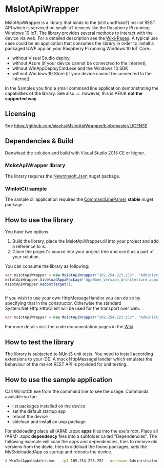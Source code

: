 # MsIotApiWrapper
MsIotApiWrapper is a library that binds to the (still unofficial?) ms-iot REST API which is serviced on small IoT devices like the Raspberry Pi running Windows 10 IoT.
The library provides several methods to interact with the device via web. For a detailed description see the [Wiki-Pages](https://github.com/siochs/MsIotApiWrapper/wiki). A typical use case could be an application that consumes the library in order to install a packaged UWP app on your Raspberry Pi running Windows 10 IoT Core...
* without Visual Studio deploy,
* without Azure (if your device cannot be connected to the internet),
* without WinAppDeployCmd.exe and the Windows 10 SDK
* without Windows 10 Store (if your device cannot be connected to the internet)

In the Samples you find a small command line application demonstrating the capabilities of the library. See also ::::
However, this is AFAIK **not the supported way**.

## Licensing
See https://github.com/siochs/MsIotApiWrapper/blob/master/LICENSE
## Dependencies & Build
Donwload the solution and build with Visual Studio 2015 CE or higher.
### MsIotApiWrapper library
The library requires the [Newtonsoft.Json](https://github.com/JamesNK/Newtonsoft.Json) nuget package.
### WinIotCtl sample
The sample cli application requires the [CommandLineParser](https://github.com/gsscoder/commandline) **stable** nuget package.
## How to use the library
You have two options:
1) Build the library, place the MsIotApiWrapper.dll into your project and add a reference to is.
2) Clone the project's source into your project tree and use it as a part of your solution.

You can consume the library as following:
```csharp
var msIotApiWrapper = new MsIotApiWrapper("169.254.223.252", "Administrator", "p@ssw0rd");
msIotApiWrapper.SideloadAppxPackage("AppName_Version_Architecture.appx");
msIotApiWrapper.RebootTarget();
...
```
If you wish to use your own HttpMessageHandler you can do so by specifying that in the constructor. Otherwise the standard System.Net.Http.HttpClient will be used for the transport over web.
```csharp
var msIotApiWrapper = new MsIotApiWrapper("169.254.223.252", "Administrator", "p@ssw0rd", myHttpMessageHandler);
```
For more details visit the code documentation pages in the [Wiki](https://github.com/siochs/MsIotApiWrapper/wiki)
## How to test the library
The library is subjected to [NUnit3](http://nunit.org/) unit tests. You need to install according extensions to your IDE.
A mock HttpMessageHandler which emulates the behaviour of the ms-iot REST API is provided for unit testing.
## How to use the sample application
Call WinIotCtl.exe from the command line to see the usage. Commands available so far:
* list packages installed on the device
* set the default startup app
* reboot the device
* sideload and install an uwp package

For sideloading place all (ARM) .appx **apps** files into the exe's root. Place all (ARM) .appx **dependency** files into a subfolder called "Dependencies". The following example will scan the apps and dependencies, tries to remove old versions from the devie, tries to sideload the found packages, sets the MySideloadedApp as startup and reboots the device.
```sh
$ WinIotAppxUpdater.exe --ip4 169.254.223.252 --username Administrator --password p@ssw0rd --sideload --startup MySideloadedApp --reboot
```
